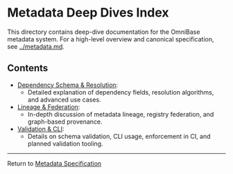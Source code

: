 <!-- === OmniNode:Metadata ===
<!-- metadata_version: 0.1.0 -->
<!-- protocol_version: 0.1.0 -->
<!-- owner: OmniNode Team -->
<!-- copyright: OmniNode Team -->
<!-- schema_version: 0.1.0 -->
<!-- name: index.md -->
<!-- version: 1.0.0 -->
<!-- uuid: 5584e0c3-b279-4700-a64f-c041e0f181b7 -->
<!-- author: OmniNode Team -->
<!-- created_at: 2025-05-21T12:41:40.158844 -->
<!-- last_modified_at: 2025-05-21T16:42:46.040038 -->
<!-- description: Stamped by ONEX -->
<!-- state_contract: state_contract://default -->
<!-- lifecycle: active -->
<!-- hash: 0c2c5da695abfd75716860f0745c4ec446b8aa86a5d7ae0f6f357c465cf1aa7f -->
<!-- entrypoint: {'type': 'python', 'target': 'index.md'} -->
<!-- runtime_language_hint: python>=3.11 -->
<!-- namespace: onex.stamped.index -->
<!-- meta_type: tool -->
<!-- === /OmniNode:Metadata === -->

<!-- === OmniNode:Metadata ===
<!-- metadata_version: 0.1.0 -->
<!-- protocol_version: 0.1.0 -->
<!-- owner: OmniNode Team -->
<!-- copyright: OmniNode Team -->
<!-- schema_version: 0.1.0 -->
<!-- name: index.md -->
<!-- version: 1.0.0 -->
<!-- uuid: 6bc03e6c-d3bf-47bb-9551-4b1fbcb477be -->
<!-- author: OmniNode Team -->
<!-- created_at: 2025-05-21T12:33:43.433854 -->
<!-- last_modified_at: 2025-05-21T16:39:56.127472 -->
<!-- description: Stamped by ONEX -->
<!-- state_contract: state_contract://default -->
<!-- lifecycle: active -->
<!-- hash: fe7f5b26c50ced81a7ae21d7f9906df7e285e144f2ce9497bc3d137dc26007f9 -->
<!-- entrypoint: {'type': 'python', 'target': 'index.md'} -->
<!-- runtime_language_hint: python>=3.11 -->
<!-- namespace: onex.stamped.index -->
<!-- meta_type: tool -->
<!-- === /OmniNode:Metadata === -->

<!-- === OmniNode:Metadata ===
<!-- metadata_version: 0.1.0 -->
<!-- protocol_version: 0.1.0 -->
<!-- owner: OmniNode Team -->
<!-- copyright: OmniNode Team -->
<!-- schema_version: 0.1.0 -->
<!-- name: index.md -->
<!-- version: 1.0.0 -->
<!-- uuid: 4b399676-fab6-41c2-afb2-1686315cf484 -->
<!-- author: OmniNode Team -->
<!-- created_at: 2025-05-21T09:28:42.662131 -->
<!-- last_modified_at: 2025-05-21T16:24:00.333438 -->
<!-- description: Stamped by ONEX -->
<!-- state_contract: state_contract://default -->
<!-- lifecycle: active -->
<!-- hash: f9a3bfb704af8cea15d039edc4882d28f43b5a3e807e30404fcb9be6003d9c71 -->
<!-- entrypoint: {'type': 'python', 'target': 'index.md'} -->
<!-- runtime_language_hint: python>=3.11 -->
<!-- namespace: onex.stamped.index -->
<!-- meta_type: tool -->
<!-- === /OmniNode:Metadata === -->

# Metadata Deep Dives Index

This directory contains deep-dive documentation for the OmniBase metadata system. For a high-level overview and canonical specification, see [../metadata.md](../metadata.md).

## Contents

- [Dependency Schema & Resolution](dependency.md):
  - Detailed explanation of dependency fields, resolution algorithms, and advanced use cases.
- [Lineage & Federation](lineage.md):
  - In-depth discussion of metadata lineage, registry federation, and graph-based provenance.
- [Validation & CLI](validation.md):
  - Details on schema validation, CLI usage, enforcement in CI, and planned validation tooling.

---

Return to [Metadata Specification](../metadata.md)
